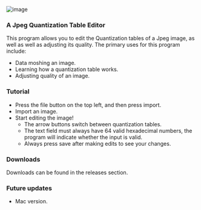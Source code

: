 ![image](https://github.com/user-attachments/assets/3328ef4d-c679-46d2-a9ac-92a328adc651)

### A Jpeg Quantization Table Editor
This program allows you to edit the Quantization tables of a Jpeg image, as well as well as adjusting its quality.
The primary uses for this program include:
 - Data moshing an image.
 - Learning how a quantization table works.
 - Adjusting quality of an image.

### Tutorial
- Press the file button on the top left, and then press import.
- Import an image.
- Start editing the image!
  - The arrow buttons switch between quantization tables.
  - The text field must always have 64 valid hexadecimal numbers, the program will indicate whether the input is valid.
  - Always press save after making edits to see your changes.

### Downloads
Downloads can be found in the releases section.

### Future updates
- Mac version.